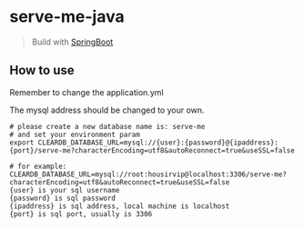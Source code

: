 # serve-me-java

> Build with [SpringBoot](https://spring.io/projects/spring-boot/)

## How to use

Remember to change the application.yml

The mysql address should be changed to your own.

```shell
# please create a new database name is: serve-me
# and set your environment param
export CLEARDB_DATABASE_URL=mysql://{user}:{password}@{ipaddress}:{port}/serve-me?characterEncoding=utf8&autoReconnect=true&useSSL=false

# for example: CLEARDB_DATABASE_URL=mysql://root:housirvip@localhost:3306/serve-me?characterEncoding=utf8&autoReconnect=true&useSSL=false
{user} is your sql username
{password} is sql password
{ipaddress} is sql address, local machine is localhost
{port} is sql port, usually is 3306
```
